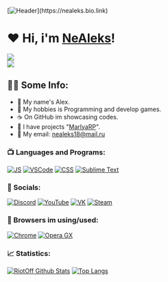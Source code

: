 [![Header]([https://cdn.discordapp.com/attachments/1029417603569029131/1039732552711290881/z636b11bcc0435.gif](https://cdn.discordapp.com/attachments/1029417603569029131/1039732552711290881/z636b11bcc0435.gif))](https://nealeks.bio.link)

# ❤ Hi, i'm [NeAleks](https://www.youtube.com/channel/UCK0bRnjFWIVE18HfjXkfbhg)!

[![](https://komarev.com/ghpvc/?username=NeAleks18&logo=github&style=for-the-badge&color=000000)](https://github.com/NeAleks18)
<br />
[![](https://img.shields.io/youtube/channel/subscribers/UCK0bRnjFWIVE18HfjXkfbhg?color=black&label=YouTube%20Subs&logo=youtube&logoColor=red&style=for-the-badge)](https://www.youtube.com/channel/UCK0bRnjFWIVE18HfjXkfbhg)
## 👨‍💻 Some Info:
- 🍕 My name's Alex.
- 🍩 My hobbies is Programming and develop games.
- ☕ On GitHub im showcasing codes.
- 🍪 I have projects "[MarlyaRP](https://discord.gg/5auw83vgqF)".
- 🥪 My email: nealeks18@mail.ru

### 📺 Languages and Programs:

[![JS](https://img.shields.io/badge/-JS-090909?style=for-the-badge&logo=javascript)](https://wikipedia.org/wiki/JavaScript)
[![VSCode](https://img.shields.io/badge/-VSCode-090909?style=for-the-badge&logo=VisualStudio&logoColor=00B6FF)](https://wikipedia.org/wiki/Visual_Studio_Code)
[![CSS](https://img.shields.io/badge/-CSS-090909?style=for-the-badge&logo=CSS3&logoColor=008CFF)](https://wikipedia.org/wiki/CSS)
[![Sublime Text](https://img.shields.io/badge/-LUA-090909?style=for-the-badge&logo=Lua)](https://wikipedia.org/wiki/lua)

### 🍫 Socials:

<!-- SOCIALS:START -->
[![Discord](https://img.shields.io/badge/-Discord-090909?style=for-the-badge&logo=Discord)](https://discordapp.com/users/401654910875205633/)
[![YouTube](https://img.shields.io/badge/-YouTube-090909?style=for-the-badge&logo=YouTube&logoColor=E50000)](https://www.youtube.com/channel/UCK0bRnjFWIVE18HfjXkfbhg)
[![VK](https://img.shields.io/badge/-VK-090909?style=for-the-badge&logo=VK&logoColor=008CFF)](https://vk.com/nealeks18)
[![Steam](https://img.shields.io/badge/-Steam-090909?style=for-the-badge&logo=Steam&logoColor=0050FF)](https://steamcommunity.com/id/nealeksgm/)
<!-- SOCIALS:END -->

### 🔨 Browsers im using/used:
<!-- BROWSERS:START -->
[![Chrome](https://img.shields.io/badge/-Chrome-090909?style=for-the-badge&logo=googlechrome&logoColor=FFC700)](https://wikipedia.org/wiki/Google_Chrome)
[![Opera GX](https://img.shields.io/badge/-Opera%20GX-090909?style=for-the-badge&logo=opera&logoColor=FF0000)](https://wikipedia.org/wiki/OperaGX)
<!-- BROWSERS:END -->

### 📈 Statistics:
<!-- STATS:START -->
[![RiotOff Github Stats](https://github-readme-stats.vercel.app/api?username=RiotOff&count_private=true&hide=contribs&show_icons=true&theme=radical)](https://github.com/RiotOff)
[![Top Langs](https://github-readme-stats.vercel.app/api/top-langs/?username=RiotOff&count_private=true&hide=tsql&langs_count=7&theme=radical&layout=compact)](https://github.com/RiotOff)
<!-- STATS:END -->

<!-- LINKS:START -->
[Web-Site]: https://riotoff.ml
[Bio-Link]: https://riotoff.bio.link
[VK]: https://vk.com/riotoff
[Discord Server]: https://dsc.gg/riotoff
<!-- LINKS:END -->
